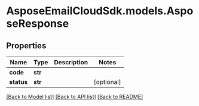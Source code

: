 # AsposeEmailCloudSdk.models.AsposeResponse

## Properties
Name | Type | Description | Notes
------------ | ------------- | ------------- | -------------
**code** | **str** |  | 
**status** | **str** |  | [optional] 

[[Back to Model list]](README.md#documentation-for-models) [[Back to API list]](README.md#documentation-for-api-endpoints) [[Back to README]](README.md)


